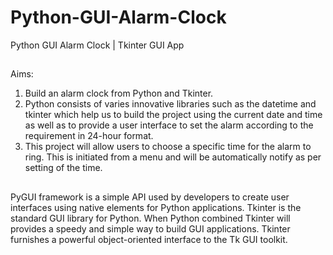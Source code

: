 # Python-GUI-Alarm-Clock
Python GUI Alarm Clock | Tkinter GUI App

##
Aims:
1) Build an alarm clock from Python and Tkinter. 
2) Python consists of varies innovative libraries such as the datetime and tkinter which help us to build the project using the current date and time as well as to provide a user interface to set the alarm according to the requirement in 24-hour format. 
3) This project will allow users to choose a specific time for the alarm to ring. This is initiated from a menu and will be automatically notify as per setting of the time. 

##
PyGUI framework is a simple API used by developers to create user interfaces using native elements for Python applications. 
Tkinter is the standard GUI library for Python. When Python combined Tkinter will provides a speedy and simple way to build GUI applications. Tkinter furnishes a powerful object-oriented interface to the Tk GUI toolkit.
